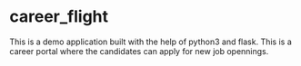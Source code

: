 # career_flight
This is a demo application built with the help of python3 and flask. This is a career portal where the candidates can apply for new job opennings.
